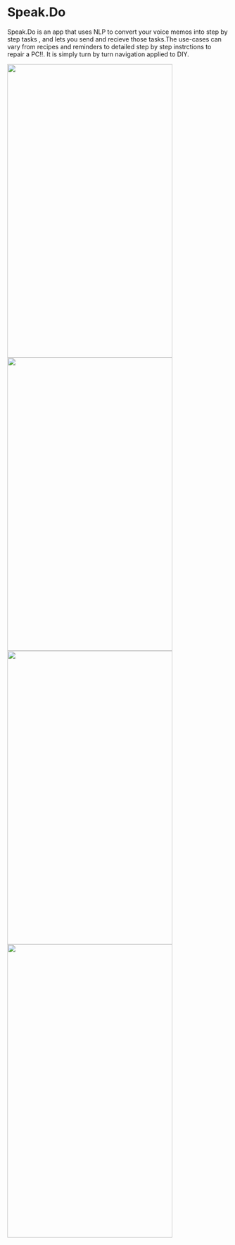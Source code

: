 # Speak.Do
Speak.Do is an app that uses NLP to convert your voice memos into step by step tasks , and lets you send and recieve those tasks.The use-cases can vary from recipes and reminders to detailed step by step instrctions to repair a PC!!. It is simply turn by turn navigation applied to DIY.

<img src = "https://cloud.githubusercontent.com/assets/8545438/8834131/20f0ab56-30d0-11e5-9ae5-d3f747ecfd80.PNG" width = "375" height = "667" >

<img src = "https://cloud.githubusercontent.com/assets/8545438/8834134/26846440-30d0-11e5-800d-49f8783cddf9.PNG" width = "375" height = "667">
<img src = "https://cloud.githubusercontent.com/assets/8545438/8834141/30e36bc0-30d0-11e5-8461-8d585709e7d5.PNG" width = "375" height = "667">
<img src = "https://cloud.githubusercontent.com/assets/8545438/8834144/3375e9bc-30d0-11e5-838d-1f9f6d75c866.PNG" width = "375" height = "667">
